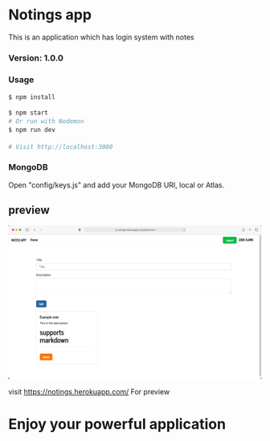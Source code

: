 # Notings app

This is an application which has login system with notes

### Version: 1.0.0

### Usage

```sh
$ npm install
```

```sh
$ npm start
# Or run with Nodemon
$ npm run dev

# Visit http://localhost:3000
```

### MongoDB

Open "config/keys.js" and add your MongoDB URI, local or Atlas.

## preview

![demo.png](./static/demo.png)

visit <a href="https://notings.herokuapp.com/">https://notings.herokuapp.com/</a> For preview

# Enjoy your powerful application
